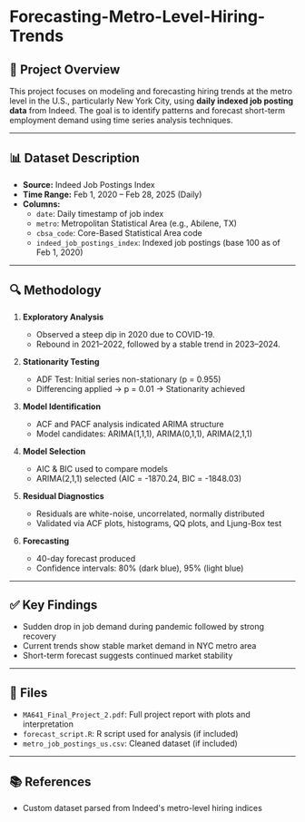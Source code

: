 # Forecasting-Metro-Level-Hiring-Trends

## 🗽 Project Overview

This project focuses on modeling and forecasting hiring trends at the metro level in the U.S., particularly New York City, using **daily indexed job posting data** from Indeed. The goal is to identify patterns and forecast short-term employment demand using time series analysis techniques.

---

## 📊 Dataset Description

- **Source:** Indeed Job Postings Index  
- **Time Range:** Feb 1, 2020 – Feb 28, 2025 (Daily)  
- **Columns:**
  - `date`: Daily timestamp of job index
  - `metro`: Metropolitan Statistical Area (e.g., Abilene, TX)
  - `cbsa_code`: Core-Based Statistical Area code
  - `indeed_job_postings_index`: Indexed job postings (base 100 as of Feb 1, 2020)

---

## 🔍 Methodology

1. **Exploratory Analysis**
   - Observed a steep dip in 2020 due to COVID-19.
   - Rebound in 2021–2022, followed by a stable trend in 2023–2024.

2. **Stationarity Testing**
   - ADF Test: Initial series non-stationary (p = 0.955)
   - Differencing applied → p = 0.01 → Stationarity achieved

3. **Model Identification**
   - ACF and PACF analysis indicated ARIMA structure
   - Model candidates: ARIMA(1,1,1), ARIMA(0,1,1), ARIMA(2,1,1)

4. **Model Selection**
   - AIC & BIC used to compare models
   - ARIMA(2,1,1) selected (AIC = -1870.24, BIC = -1848.03)

5. **Residual Diagnostics**
   - Residuals are white-noise, uncorrelated, normally distributed
   - Validated via ACF plots, histograms, QQ plots, and Ljung-Box test

6. **Forecasting**
   - 40-day forecast produced
   - Confidence intervals: 80% (dark blue), 95% (light blue)

---

## ✅ Key Findings

- Sudden drop in job demand during pandemic followed by strong recovery
- Current trends show stable market demand in NYC metro area
- Short-term forecast suggests continued market stability

---

## 📁 Files

- `MA641_Final_Project_2.pdf`: Full project report with plots and interpretation
- `forecast_script.R`: R script used for analysis (if included)
- `metro_job_postings_us.csv`: Cleaned dataset (if included)

---

## 📚 References

- Custom dataset parsed from Indeed's metro-level hiring indices
